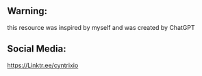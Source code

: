 ## Warning:
this resource was inspired by myself and was created by ChatGPT

## Social Media:
https://Linktr.ee/cyntrixio

